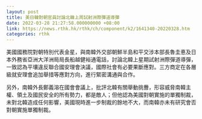 ```yaml
---
layout: post
title: 美日韓對朝官員討論北韓上周試射洲際彈道導彈
date: 2022-03-28 21:27:58.000000000 +08:00
link: https://news.rthk.hk/rthk/ch/component/k2/1641340-20220328.htm
categories: rthk
---
```


美國國務院對朝特別代表金星，與南韓外交部朝鮮半島和平交涉本部長魯圭悳及日本外務省亞洲大洋洲局局長船越健裕通電話，討論北韓上星期試射洲際彈道導彈，一致認為平壤違反聯合國安理會決議，國際社會有必要果斷應對。三方商定在各層級就安理會追加舉措等應對方向，進行緊密溝通與合作。

另外，南韓外長鄭義溶在國會會議上，批評北韓有關舉動挑釁，形容威脅南韓主權、領土及國民安全的所有勢力，都是敵人；但他認為美國對朝實施的單獨制裁，未對北韓造成任何影響，美國現時進一步制裁的餘地不大，而南韓亦未有研究會否對朝實施單獨制裁。
